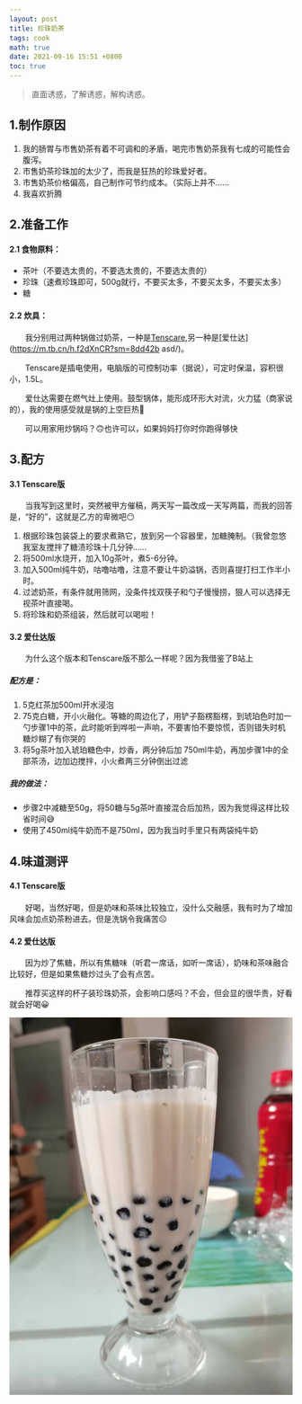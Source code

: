 ```yaml
---
layout: post
title: 珍珠奶茶
tags: cook
math: true
date: 2021-09-16 15:51 +0800
toc: true
---
```


> 直面诱惑，了解诱惑，解构诱惑。

## 1.制作原因

1. 我的肠胃与市售奶茶有着不可调和的矛盾，喝完市售奶茶我有七成的可能性会腹泻。
2. 市售奶茶珍珠加的太少了，而我是狂热的珍珠爱好者。
3. 市售奶茶价格偏高，自己制作可节约成本。（实际上并不……
4. 我喜欢折腾



## 2.准备工作

#### 2.1 食物原料：

-  茶叶（不要选太贵的，不要选太贵的，不要选太贵的）
-  珍珠（速煮珍珠即可，500g就行，不要买太多，不要买太多，不要买太多）
-  糖 

#### 2.2 炊具：

&emsp;&emsp;我分别用过两种锅做过奶茶，一种是[Tenscare]( https://m.tb.cn/h.fdWhkvF?sm=d26ab8),另一种是[爱仕达](https://m.tb.cn/h.f2dXnCR?sm=8dd42b  asd/)。

&emsp;&emsp;Tenscare是插电使用，电脑版的可控制功率（据说），可定时保温，容积很小，1.5L。

&emsp;&emsp;爱仕达需要在燃气灶上使用。鼓型锅体，能形成环形大对流，火力猛（商家说的），我的使用感受就是锅的上空巨热🥵

&emsp;&emsp;可以用家用炒锅吗？🙃也许可以，如果妈妈打你时你跑得够快

## 3.配方

#### 3.1 Tenscare版

&emsp;&emsp;当我写到这里时，突然被甲方催稿，两天写一篇改成一天写两篇，而我的回答是，“好的”，这就是乙方的卑微吧😶

1. 根据珍珠包装袋上的要求煮熟它，放到另一个容器里，加糖腌制。（我曾忽悠我室友搅拌了糖渍珍珠十几分钟……
2. 将500ml水烧开，加入10g茶叶，煮5-6分钟。
3. 加入500ml纯牛奶，咕噜咕噜，注意不要让牛奶溢锅，否则喜提打扫工作半小时。
4. 过滤奶茶，有条件就用筛网，没条件找双筷子和勺子慢慢捞，狠人可以选择无视茶叶直接喝。
5. 将珍珠和奶茶组装，然后就可以喝啦！

#### 3.2 爱仕达版

&emsp;&emsp;为什么这个版本和Tenscare版不那么一样呢？因为我借鉴了B站上

[冯小厨的菜谱]: https://www.bilibili.com/video/BV1fw411R7sQ?spm_id_from=333.999.0.0

##### 配方是：

1. 5克红茶加500ml开水浸泡
2. 75克白糖，开小火融化。等糖的周边化了，用铲子豁楞豁楞，到琥珀色时加一勺步骤1中的茶，此时能听到哗啦一声响，不要害怕不要惊慌，否则错失时机糖炒糊了有你哭的
3. 将5g茶叶加入琥珀糖色中，炒香，两分钟后加 750ml牛奶，再加步骤1中的全部茶汤，边加边搅拌，小火煮两三分钟倒出过滤

##### 我的做法：

- 步骤2中减糖至50g，将50糖与5g茶叶直接混合后加热，因为我觉得这样比较省时间😅
- 使用了450ml纯牛奶而不是750ml，因为我当时手里只有两袋纯牛奶



## 4.味道测评

#### 4.1 Tenscare版

&emsp;&emsp;好喝，当然好喝，但是奶味和茶味比较独立，没什么交融感，我有时为了增加风味会加点奶茶粉进去。但是洗锅令我痛苦☹

#### 4.2 爱仕达版

&emsp;&emsp;因为炒了焦糖，所以有焦糖味（听君一席话，如听一席话），奶味和茶味融合比较好，但是如果焦糖炒过头了会有点苦。



&emsp;&emsp;推荐买这样的杯子装珍珠奶茶，会影响口感吗？不会，但会显的很华贵，好看就会好喝😀

![](/assets/pictures/milk-tea.jpg)





